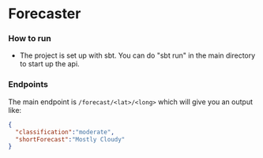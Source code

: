 # Forecaster

### How to run
- The project is set up with sbt. You can do "sbt run" in the main directory to start up the api.

### Endpoints
The main endpoint is `/forecast/<lat>/<long>` which will give you an output like:
```json
{
  "classification":"moderate",
  "shortForecast":"Mostly Cloudy"
}
```